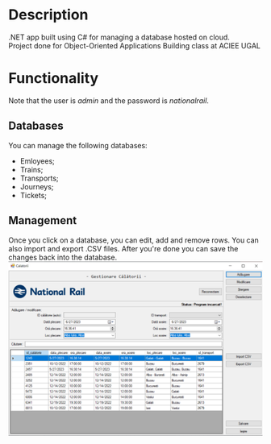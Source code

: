 # Description
.NET app built using C# for managing a database hosted on cloud.  
Project done for Object-Oriented Applications Building class at ACIEE UGAL  

# Functionality
Note that the user is *admin* and the password is *nationalrail*.  
## Databases
You can manage the following databases:
- Emloyees;
- Trains;
- Transports;
- Journeys;
- Tickets;
## Management
Once you click on a database, you can edit, add and remove rows. You can also import and export .CSV files. After you're done you can save the changes back into the database.  
![](screenshots/table_management.png)
